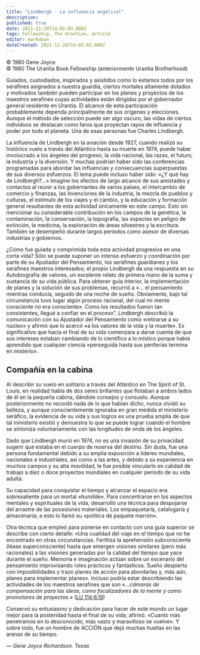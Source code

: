 ```yaml
---
title: "Lindbergh - La influencia angelical"
description: 
published: true
date: 2021-11-28T14:02:03.086Z
tags: Fellowship, The Urantian, article
editor: markdown
dateCreated: 2021-11-28T14:02:03.086Z
---
```


<p class="v-card v-sheet theme--light grey lighten-3 px-2">© 1980 Gene Joyce<br>© 1980 The Urantia Book Fellowship (anteriormente Urantia Brotherhood)</p>


Guiados, custodiados, inspirados y asistidos como lo estamos todos por los serafines asignados a nuestra guardia, ciertos mortales altamente dotados y motivados también pueden participar en los planes y proyectos de los maestros serafines cuyas actividades están dirigidas por el gobernador general residente en Urantia. El alcance de esta participación probablemente dependa principalmente de sus orígenes y elecciones. Aunque el método de selección puede ser algo oscuro, las vidas de ciertos individuos se destacan como faros que proyectan rayos de influencia y poder por todo el planeta. Una de esas personas fue Charles Lindbergh.

La influencia de Lindbergh en la aviación desde 1927, cuando realizó su histórico vuelo a través del Atlántico hasta su muerte en 1974, puede haber involucrado a los ángeles del progreso, la vida nacional, las razas, el futuro, la industria y la diversión. Y muchas podrían haber sido las conferencias programadas para abordar las influencias y consecuencias superpuestas de sus diversos esfuerzos. El lema puede incluso haber sido: «¿Y qué hay de Lindbergh?...» Imagine los efectos de largo alcance de sus amistades y contactos al reunir a los gobernantes de varios países, el intercambio de comercio y finanzas, las invenciones de la industria, la mezcla de pueblos y culturas, el estímulo de los viajes y el cambio, y la educación y formación general resultantes de esta actividad únicamente en este campo. Esto sin mencionar su considerable contribución en los campos de la genética, la contaminación, la conservación, la topografía, las especies en peligro de extinción, la medicina, la exploración de áreas silvestres y la escritura. También se desempeñó durante largos períodos como asesor de diversas industrias y gobiernos.

¿Cómo fue guiada y comprimida toda esta actividad progresiva en una corta vida? Sólo se puede suponer un intenso esfuerzo y coordinación por parte de su Ajustador del Pensamiento, los serafines guardianes y los serafines maestros interesados; el propio Lindbergh da una respuesta en su Autobiografía de valores, un excelente relato de primera mano de la suma y sustancia de su vida pública. Para obtener guía interior, la implementación de planes y la solución de sus problemas, recurrió a «... el pensamiento mientras conducía, seguido de una noche de sueño. Obviamente, bajo tal circunstancia tuvo lugar algún proceso racional, del cual mi mente consciente no era consciente».  Como los resultados fueron tan consistentes, llegué a confiar en el proceso”. Lindbergh describió la comunicación con su Ajustador del Pensamiento como «retirarse a su núcleo» y afirmó que lo acercó «a los valores de la vida y la muerte». Es significativo que hacia el final de su vida comenzara a darse cuenta de que sus intereses estaban cambiando de lo científico a lo místico porque había aprendido que cualquier ciencia «perseguida hasta sus periferias termina en misterio».

## Compañía en la cabina

Al describir su vuelo en solitario a través del Atlántico en The Spirit of St. Louis, en realidad habla de dos seres brillantes que flotaban a ambos lados de él en la pequeña cabina, dándole consejos y consuelo. Aunque posteriormente no recordó nada de lo que habían dicho, nunca olvidó su belleza, y aunque conscientemente ignoraba en gran medida el ministerio seráfico, la evidencia de su vida y sus logros es una prueba amplia de que tal ministerio existió y demuestra lo que se puede lograr cuando el hombre se sintoniza voluntariamente con las longitudes de onda de los ángeles.

Dado que Lindbergh murió en 1974, no es una invasión de su privacidad sugerir que estaba en el cuerpo de reserva del destino. Sin duda, fue una persona fundamental debido a su amplia exposición a líderes mundiales, nacionales e industriales, así como a las artes, y debido a su experiencia en muchos campos y su alta movilidad, le fue posible vincularlo en calidad de trabajo a diez o doce proyectos mundiales en cualquier período de su vida adulta.

Su capacidad para conquistar el tiempo y alcanzar el espacio era sobresaliente para un mortal «humilde». Para concentrarse en los aspectos mentales y espirituales de la vida, desarrolló una técnica para despojarse del arrastre de las posesiones materiales. Los empaquetaría, catalogaría y almacenaría; a esto lo llamó su «política de paquete marrón».

Otra técnica que empleó para ponerse en contacto con una guía superior se describe con cierto detalle: «Una cualidad del viaje en el tiempo que no he encontrado en otras circunstancias. Fertiliza la aprehensión subconsciente (léase superconsciente) hasta que emergen visiones similares (pero más racionales) a las visiones generadas por la calidad del tiempo que yace durante el sueño. Memoria e imaginación actúan sobre un escenario del pensamiento improvisando roles prácticos y fantásticos. Sueño despierto con imposibilidades y trazo planes de acción para abordarlas y, más aún, planes para implementar planes». Incluso podría estar describiendo las actividades de los maestros serafines que son «_...cámaras de compensación para las ideas, como focalizadores de la mente y como promotores de proyectos._» ([LU 114:6.19](/es/The_Urantia_Book/114#p6_19))

Conservó su entusiasmo y dedicación para hacer de este mundo un lugar mejor para la posteridad hasta el final de su vida, afirmó. «Cuanto más penetramos en lo desconocido, más vasto y maravilloso se vuelve». Y sobre todo, fue un hombre de ACCIÓN que dejó muchas huellas en las arenas de su tiempo.

— _Gene Joyce_
_Richardson. Texas_

